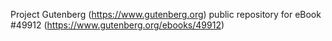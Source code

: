 Project Gutenberg (https://www.gutenberg.org) public repository for eBook #49912 (https://www.gutenberg.org/ebooks/49912)
